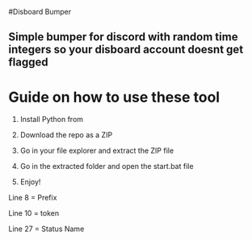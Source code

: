 #Disboard Bumper  
 
## Simple bumper for discord with random time integers so your disboard account doesnt get flagged 
 
# Guide on how to use these tool  
  
1. Install Python from  
  
2. Download the repo as a ZIP  
  
3. Go in your file explorer and extract the ZIP file
 
4. Go in the extracted folder and open the start.bat file

5. Enjoy!  
    
Line 8 = Prefix  
  
Line 10 = token  
  
Line 27 = Status Name    